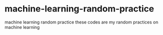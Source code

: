 # machine-learning-random-practice
machine learning random practice
these codes are my random practices on machine learning

